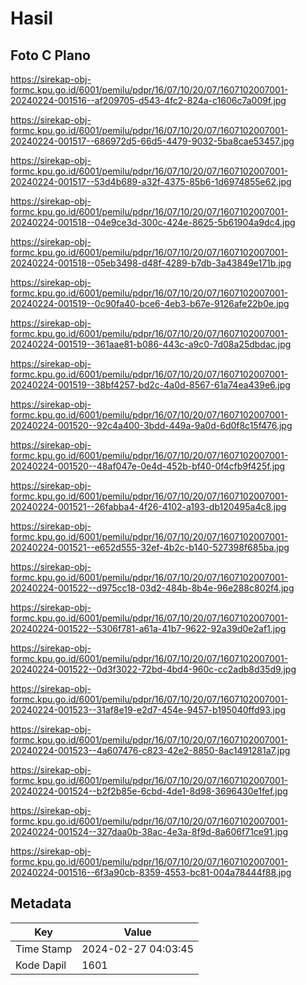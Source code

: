 # Hasil

## Foto C Plano

https://sirekap-obj-formc.kpu.go.id/6001/pemilu/pdpr/16/07/10/20/07/1607102007001-20240224-001516--af209705-d543-4fc2-824a-c1606c7a009f.jpg

https://sirekap-obj-formc.kpu.go.id/6001/pemilu/pdpr/16/07/10/20/07/1607102007001-20240224-001517--686972d5-66d5-4479-9032-5ba8cae53457.jpg

https://sirekap-obj-formc.kpu.go.id/6001/pemilu/pdpr/16/07/10/20/07/1607102007001-20240224-001517--53d4b689-a32f-4375-85b6-1d6974855e62.jpg

https://sirekap-obj-formc.kpu.go.id/6001/pemilu/pdpr/16/07/10/20/07/1607102007001-20240224-001518--04e9ce3d-300c-424e-8625-5b61904a9dc4.jpg

https://sirekap-obj-formc.kpu.go.id/6001/pemilu/pdpr/16/07/10/20/07/1607102007001-20240224-001518--05eb3498-d48f-4289-b7db-3a43849e171b.jpg

https://sirekap-obj-formc.kpu.go.id/6001/pemilu/pdpr/16/07/10/20/07/1607102007001-20240224-001519--0c90fa40-bce6-4eb3-b67e-9126afe22b0e.jpg

https://sirekap-obj-formc.kpu.go.id/6001/pemilu/pdpr/16/07/10/20/07/1607102007001-20240224-001519--361aae81-b086-443c-a9c0-7d08a25dbdac.jpg

https://sirekap-obj-formc.kpu.go.id/6001/pemilu/pdpr/16/07/10/20/07/1607102007001-20240224-001519--38bf4257-bd2c-4a0d-8567-61a74ea439e6.jpg

https://sirekap-obj-formc.kpu.go.id/6001/pemilu/pdpr/16/07/10/20/07/1607102007001-20240224-001520--92c4a400-3bdd-449a-9a0d-6d0f8c15f476.jpg

https://sirekap-obj-formc.kpu.go.id/6001/pemilu/pdpr/16/07/10/20/07/1607102007001-20240224-001520--48af047e-0e4d-452b-bf40-0f4cfb9f425f.jpg

https://sirekap-obj-formc.kpu.go.id/6001/pemilu/pdpr/16/07/10/20/07/1607102007001-20240224-001521--26fabba4-4f26-4102-a193-db120495a4c8.jpg

https://sirekap-obj-formc.kpu.go.id/6001/pemilu/pdpr/16/07/10/20/07/1607102007001-20240224-001521--e652d555-32ef-4b2c-b140-527398f685ba.jpg

https://sirekap-obj-formc.kpu.go.id/6001/pemilu/pdpr/16/07/10/20/07/1607102007001-20240224-001522--d975cc18-03d2-484b-8b4e-96e288c802f4.jpg

https://sirekap-obj-formc.kpu.go.id/6001/pemilu/pdpr/16/07/10/20/07/1607102007001-20240224-001522--5306f781-a61a-41b7-9622-92a39d0e2af1.jpg

https://sirekap-obj-formc.kpu.go.id/6001/pemilu/pdpr/16/07/10/20/07/1607102007001-20240224-001522--0d3f3022-72bd-4bd4-960c-cc2adb8d35d9.jpg

https://sirekap-obj-formc.kpu.go.id/6001/pemilu/pdpr/16/07/10/20/07/1607102007001-20240224-001523--31af8e19-e2d7-454e-9457-b195040ffd93.jpg

https://sirekap-obj-formc.kpu.go.id/6001/pemilu/pdpr/16/07/10/20/07/1607102007001-20240224-001523--4a607476-c823-42e2-8850-8ac1491281a7.jpg

https://sirekap-obj-formc.kpu.go.id/6001/pemilu/pdpr/16/07/10/20/07/1607102007001-20240224-001524--b2f2b85e-6cbd-4de1-8d98-3696430e1fef.jpg

https://sirekap-obj-formc.kpu.go.id/6001/pemilu/pdpr/16/07/10/20/07/1607102007001-20240224-001524--327daa0b-38ac-4e3a-8f9d-8a606f71ce91.jpg

https://sirekap-obj-formc.kpu.go.id/6001/pemilu/pdpr/16/07/10/20/07/1607102007001-20240224-001516--6f3a90cb-8359-4553-bc81-004a78444f88.jpg


## Metadata

| Key        | Value               |
| ---------- | ------------------- |
| Time Stamp | 2024-02-27 04:03:45 |
| Kode Dapil | 1601                |




